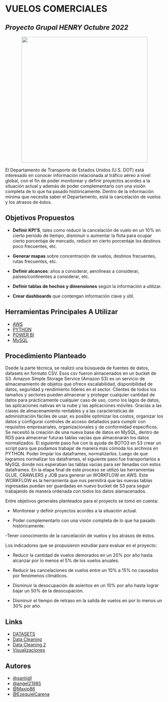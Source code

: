 # VUELOS COMERCIALES

## _Proyecto Grupal HENRY Octubre 2022_

<p align="center">
<img src="https://s3.amazonaws.com/arc-wordpress-client-uploads/infobae-wp/wp-content/uploads/2018/01/17155044/Avion-despegando.jpg"   
height="400">
</p>

El Departamento de Transporte de Estados Unidos (U.S. DOT) está interesado en conocer información relacionada al tráfico aéreo a nivel global, con el fin de poder monitorear y definir proyectos acordes a la situación actual y además de poder complementarlo con una visión completa de lo que ha pasado históricamente. Dentro de la información mínima que necesita saber el Departamento, está la cancelación de vuelos y los atrasos de éstos.


## **Objetivos Propuestos**

- **Definir KPI'S**, tales como reducir la cancelación de vuelo en un 10% en cierto período de tiempo, disminuir o aumentar la flota para ocupar cierto porcentaje de mercado, reducir en cierto porcentaje los destinos poco frecuentes, etc.

- **Generar mapas** sobre concentración de vuelos, destinos frecuentes, rutas frecuentes, etc.

- **Definir alcances**: años a considerar, aerolíneas a considerar, países/continentes a considerar, etc.

- **Definir tablas de hechos y dimensiones** según la información a utilizar.

- **Crear dashboards** que contengan información clave y útil.

## **Herramientas Principales A Utilizar**

- [AWS](https://aws.amazon.com/es/free/?trk=eb709b95-5dcd-4cf8-8929-6f13b8f2781f&sc_channel=ps&s_kwcid=AL!4422!3!561348326837!e!!g!!aws&ef_id=Cj0KCQjwteOaBhDuARIsADBqRegg2z6og-ihE1zN8m4lx2g-cfBe1qAPpqv56uqPQKVNbL5mq7dWSYQaAk0xEALw_wcB:G:s&s_kwcid=AL!4422!3!561348326837!e!!g!!aws&all-free-tier.sort-by=item.additionalFields.SortRank&all-free-tier.sort-order=asc&awsf.Free%20Tier%20Types=*all&awsf.Free%20Tier%20Categories=*all)
- [PYTHON](https://www.python.org/)
- [POWER BI](https://powerbi.microsoft.com/es-es/)
- [MySQL](https://www.mysql.com/)

## **Procedimiento Planteado**

Dsede la parte técnica, se realizó una búsqueda de fuentes de datos, datasets en formato CSV. Esos csv fueron almacenados en un bucket de S3. Amazon Simple Storage Service (Amazon S3) es un servicio de almacenamiento de objetos que ofrece escalabilidad, disponibilidad de datos, seguridad y rendimiento líderes en el sector. Clientes de todos los tamaños y sectores pueden almacenar y proteger cualquier cantidad de datos para prácticamente cualquier caso de uso, como los lagos de datos, las aplicaciones nativas en la nube y las aplicaciones móviles. Gracias a las clases de almacenamiento rentables y a las características de administración fáciles de usar, es posible optimizar los costos, organizar los datos y configurar controles de acceso detallados para cumplir con requisitos empresariales, organizacionales y de conformidad específicos. Se necesitó la creación de una nueva base de datos en MySQL, dentro de RDS para almacenar futuras tablas vacías que almacenarán los datos normalizados. El siguiente paso fue con la ayuda de BOTO3 en S3 crear un script para que podamos trabajar de manera más cómoda los archivos en PYTHON. Poder limpiar los dataframes, normalizarlos.
Luego de que logramos normalizar los dataframes, el siguiente paso fue transportarlos a MySQL donde nos esperaban las tablas vacías para ser llenadas con estos dataframes. 
En la etapa final de este proceso se utilizó las herramientas GLUE, CRAWLERS y JOB para generar un WORKFLOW en AWS. Este WORKFLOW es la herramienta que nos permitirá que las nuevas tablas ingresadas puedan ser guardadas en nuevo bucket de S3 para seguir trabajando de manera ordenada con todos los datos alamacenados.

Entre objetivos generales planteados para el proyecto se tomó en cuenta:

- Monitorear y definir proyectos acordes a la situación actual.

- Poder complementarlo con una visión completa de lo que ha pasado históricamente.

-Tener conocimiento de la cancelación de vuelos y los atrasos de éstos.

Los indicadores que se propusieron estudiar para evaluar en el proyecto:

- Reducir la cantidad de vuelos demorados en un 20% por año hasta alcanzar por lo menos el 5% de los vuelos anuales.

- Reducir las cancelaciones de vuelos entre un 10% a 15% no causados por fenómenos climáticos.

- Disminuir la desocupación de asientos en un 10% por año hasta lograr bajar un 50% de la desocupación.

- Disminuir el tiempo de retraso en la salida de vuelos en por lo menos un 30% por año.


## Links    

 - [DATASETS](https://github.com/EzequielCarena/Grupo16VuelosComerciales/tree/main/DataCleaning/dirty_csv)
 - [Data Cleaning](https://github.com/EzequielCarena/Grupo16VuelosComerciales/tree/main/DataCleaning/dataCleaning)
 - [Data Cleaning 2](https://github.com/EzequielCarena/Grupo16VuelosComerciales/tree/main/DataCleaning/clean_csv)
 - [Visualizaciones](https://github.com/EzequielCarena/Grupo16VuelosComerciales/)

## Autores

- [@santigll](https://www.github.com/santigll)
- [@angel21985](https://www.github.com/angel21985)
- [@Maxip86](https://www.github.com/Maxip86)
- [@EzequielCarena](https://www.github.com/EzequielCarena)
